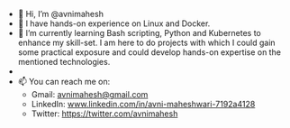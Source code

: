 - 👋 Hi, I’m @avnimahesh
- 👀 I have hands-on experience on Linux and Docker.
- 🌱 I’m currently learning Bash scripting, Python and Kubernetes to enhance my skill-set. I am here to do projects with which I could gain some practical exposure and could develop hands-on expertise on the mentioned technologies.
-  
- 📫 You can reach me on:
  - Gmail: avnimahesh@gmail.com
  - LinkedIn: www.linkedin.com/in/avni-maheshwari-7192a4128
  - Twitter: https://twitter.com/avnimahesh

<!---
avnimahesh/avnimahesh is a ✨ special ✨ repository because its `README.md` (this file) appears on your GitHub profile.
You can click the Preview link to take a look at your changes.
--->
